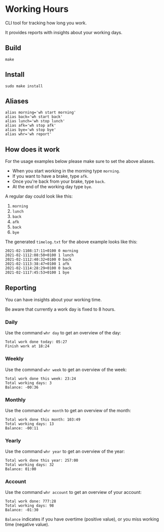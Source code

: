 # Working Hours

CLI tool for tracking how long you work.

It provides reports with insights about your working days.

## Build
```
make
```

## Install
```
sudo make install
```

## Aliases
```shell script
alias morning='wh start morning'
alias back='wh start back'
alias lunch='wh stop lunch'
alias afk='wh stop afk'
alias bye='wh stop bye'
alias whr='wh report'
```

## How does it work
For the usage examples below please make sure to set the above aliases.

* When you start working in the morning type `morning`.
* If you want to have a brake, type `afk`.
* Once you're back from your brake, type `back`.
* At the end of the working day type `bye`.

A regular day could look like this:
1. `morning`
2. `lunch`
3. `back`
4. `afk`
5. `back`
6. `bye`

The generated `timelog.txt` for the above example looks like this:
```
2021-02-1108:17:11+0100 0 morning
2021-02-1112:08:50+0100 1 lunch
2021-02-1112:40:32+0100 0 back
2021-02-1113:38:47+0100 1 afk
2021-02-1114:28:29+0100 0 back
2021-02-1117:45:53+0100 1 bye
```

## Reporting
You can have insights about your working time.

Be aware that currently a work day is fixed to 8 hours.

### Daily
Use the command `whr day` to get an overview of the day:
```
Total work done today: 05:27
Finish work at 18:24
```

### Weekly
Use the command `whr week` to get an overview of the week:
```
Total work done this week: 23:24
Total working days: 3
Balance: -00:36
```

### Monthly
Use the command `whr month` to get an overview of the month:
```
Total work done this month: 103:49
Total working days: 13
Balance: -00:11
```

### Yearly
Use the command `whr year` to get an overview of the year:
```
Total work done this year: 257:00
Total working days: 32
Balance: 01:00
```

### Account
Use the command `whr account` to get an overview of your account:
```
Total work done: 777:28
Total working days: 98
Balance: -01:30
```
`Balance` indicates if you have overtime (positive value), or you miss working time (negative value).
